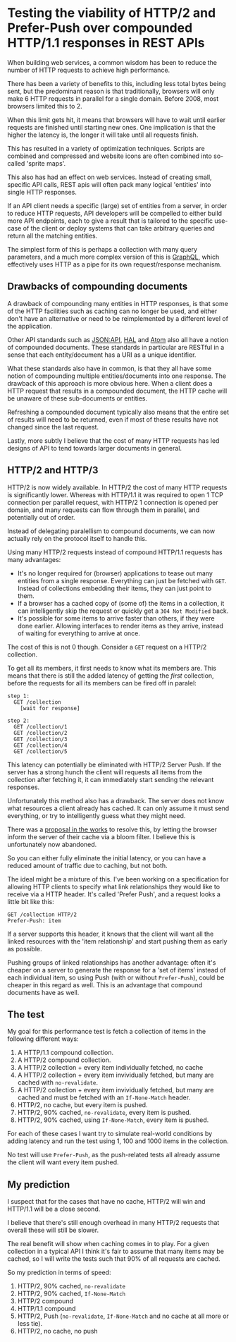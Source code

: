 # Testing the viability of HTTP/2 and Prefer-Push over compounded HTTP/1.1 responses in REST APIs

When building web services, a common wisdom has been to reduce the number of
HTTP requests to achieve high performance.

There has been a variety of benefits to this, including less total bytes being
sent, but the predominant reason is that traditionally, browsers will only make
6 HTTP requests in parallel for a single domain. Before 2008, most browsers
limited this to 2.

When this limit gets hit, it means that browsers will have to wait until
earlier requests are finished until starting new ones. One implication is that
the higher the latency is, the longer it will take until all requests finish.

This has resulted in a variety of optimization techniques. Scripts are combined
and compressed and website icons are often combined into so-called 'sprite maps'.

This also has had an effect on web services. Instead of creating small, specific
API calls, REST apis will often pack many logical 'entities' into single HTTP
responses.

If an API client needs a specific (large) set
of entities from a server, in order to reduce HTTP requests, API developers will
be compelled to either build more API endpoints, each to give a result
that is tailored to the specific use-case of the client or deploy systems
that can take arbitrary queries and return all the matching entities.

The simplest form of this is perhaps a collection with many query parameters,
and a much more complex version of this is [GraphQL][1], which effectively uses
HTTP as a pipe for its own request/response mechanism.

## Drawbacks of compounding documents

A drawback of compounding many entities in HTTP responses, is that some of the
HTTP facilities such as caching can no longer be used, and either don't have an
alternative or need to be reimplemented by a different level of the application.

Other API standards such as [JSON:API][2], [HAL][3] and [Atom][4] also all have
a notion of compounded documents. These standards in particular are RESTful
in a sense that each entity/document has a URI as a unique identifier.

What these standards also have in common, is that they all have some notion of
compounding multiple entities/documents into one response. The drawback of
this approach is more obvious here. When a client does a HTTP request that
results in a compounded document, the HTTP cache will be unaware of these
sub-documents or entities.

Refreshing a compounded document typically also means that the entire set of
results will need to be returned, even if most of these results have not changed
since the last request.

Lastly, more subtly I believe that the cost of many HTTP requests has led
designs of API to tend towards larger documents in general.

## HTTP/2 and HTTP/3

HTTP/2 is now widely available. In HTTP/2 the cost of many HTTP requests is
significantly lower. Whereas with HTTP/1.1 it was required to open 1 TCP
connection per parallel request, with HTTP/2 1 connection is opened per
domain, and many requests can flow through them in parallel, and potentially
out of order.

Instead of delegating paralellism to compound documents, we can now actually
rely on the protocol itself to handle this.

Using many HTTP/2 requests instead of compound HTTP/1.1 requests has many
advantages:

* It's no longer required for (browser) applications to tease out many
  entities from a single response. Everything can just be fetched with `GET`.
  Instead of collections embedding their items, they can just point to
  them.
* If a browser has a cached copy of (some of) the items in a collection,
  it can intelligently skip the request or quickly get a `304 Not Modified`
  back.
* It's possible for some items to arrive faster than others, if they were
  done earlier. Allowing interfaces to render items as they arrive, instead
  of waiting for everything to arrive at once.

The cost of this is not 0 though. Consider a `GET` request on a HTTP/2
collection.

To get all its members, it first needs to know what its members are. This
means that there is still the added latency of getting the *first* collection,
before the requests for all its members can be fired off in paralel:

```
step 1:
  GET /collection
    [wait for response]

step 2:
  GET /collection/1
  GET /collection/2
  GET /collection/3
  GET /collection/4
  GET /collection/5
```

This latency can potentially be eliminated with HTTP/2 Server Push.
If the server has a strong hunch the client will requests all items from
the collection after fetching it, it can immediately start sending
the relevant responses.

Unfortunately this method also has a drawback. The server does not know
what resources a client already has cached. It can only assume it must
send everything, or try to intelligently guess what they might need.

There was a [proposal in the works][5] to resolve this, by letting the browser
inform the server of their cache via a bloom filter. I believe this is
unfortunately now abandoned.

So you can either fully eliminate the initial latency, or you can have
a reduced amount of traffic due to caching, but not both.

The ideal might be a mixture of this. I've been working on a specification
for allowing HTTP clients to specify what link relationships they would
like to receive via a HTTP header. It's called 'Prefer Push', and a
request looks a little bit like this:

```http
GET /collection HTTP/2
Prefer-Push: item
```

If a server supports this header, it knows that the client will want
all the linked resources with the 'item relationship' and start pushing
them as early as possible.

Pushing groups of linked relationships has another advantage: often it's
cheaper on a server to generate the response for a 'set of items' instead
of each individual item, so using Push (with or without `Prefer-Push`),
could be cheaper in this regard as well. This is an advantage that
compound documents have as well.

## The test

My goal for this performance test is fetch a collection of items in the
following different ways:

1. A HTTP/1.1 compound collection.
2. A HTTP/2 compound collection.
3. A HTTP/2 collection + every item individually fetched, no cache
4. A HTTP/2 collection + every item invividually fetched, but many are
   cached with `no-revalidate`.
5. A HTTP/2 collection + every item invividually fetched, but many are cached
   and must be fetched with an `If-None-Match` header.
6. HTTP/2, no cache, but every item is pushed.
7. HTTP/2, 90% cached, `no-revalidate`, every item is pushed.
8. HTTP/2, 90% cached, using `If-None-Match`, every item is pushed.

For each of these cases I want try to simulate real-world conditions by
adding latency and run the test using 1, 100 and 1000 items in the collection.

No test will use `Prefer-Push`, as the push-related tests all already assume
the client will want every item pushed.

## My prediction

I suspect that for the cases that have no cache, HTTP/2 will win and HTTP/1.1
will be a close second.

I believe that there's still enough overhead in many HTTP/2 requests that
overall these will still be slower.

The real benefit will show when caching comes in to play. For a given
collection in a typical API I think it's fair to assume that many items may
be cached, so I will write the tests such that 90% of all requests are
cached.

So my prediction in terms of speed:

1. HTTP/2, 90% cached, `no-revalidate`
2. HTTP/2, 90% cached, `If-None-Match`
3. HTTP/2 compound
4. HTTP/1.1 compound
5. HTTP/2, Push (`no-revalidate`, `If-None-Match` and no cache at all more or less tie).
6. HTTP/2, no cache, no push






[1]: https://graphql.org/
[2]: https://jsonapi.org/
[3]: https://tools.ietf.org/html/draft-kelly-json-hal-00
[4]: https://tools.ietf.org/html/rfc4287
[5]: https://tools.ietf.org/html/draft-ietf-httpbis-cache-digest-05
